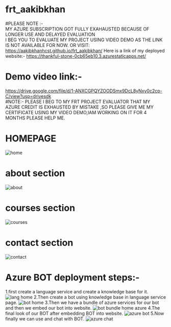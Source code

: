 # frt_aakibkhan 
#PLEASE NOTE :-  
MY AZURE SUBSCRIPTION GOT FULLY EXAHAUSTED BECAUSE OF LONGER USE AND DELAYED EVALUATION  
I BEG YOU TO EVALUATE MY PROJECT USING VIDEO DEMO AS THE LINK IS NOT AVAILABLE FOR NOW.
OR VISIT: https://aakibkhanhcst.github.io/frt_aakibkhan/
Here is a link of my deployed website:-
https://thankful-stone-0cb65eb10.3.azurestaticapps.net/
# Demo video link:-
https://drive.google.com/file/d/1-ANXCGPQYZOODSmx9DcL8yNxy0c2cp-C/view?usp=drivesdk  
#NOTE:- PLEASE I BEG TO MY FRT PROJECT EVALUATOR THAT MY AZURE CREDIT IS EXHAUSTED BY MISTAKE ,SO PLEASE GIVE ME MY CERTIFICATE USING MY VIDEO DEMO,IAM WORKING ON IT FOR 4 MONTHS PLEASE HELP ME.  
# HOMEPAGE
![home](https://github.com/Aakibkhanhcst/frt_aakibkhan/assets/133381125/e2300694-2c07-4f97-8c91-3a134872c615)
# about section
![about](https://github.com/Aakibkhanhcst/frt_aakibkhan/assets/133381125/b4a05eee-ccff-46c1-8830-62ba7dda8b2d)
# courses section
![courses](https://github.com/Aakibkhanhcst/frt_aakibkhan/assets/133381125/f243eca3-e75d-49bf-ade4-92394f25a526)
# contact section
![contact](https://github.com/Aakibkhanhcst/frt_aakibkhan/assets/133381125/4090376e-1b48-4da2-9240-b62ffd58a246)
# Azure BOT deployment steps:-
1.first create a language service and create a knowledge base for it.
![lang home](https://github.com/Aakibkhanhcst/frt_aakibkhan/assets/133381125/991751e7-0979-4c03-9ea1-1476cad05b76)
2.Then create a bot using knowledge base in language service page.
![bot home](https://github.com/Aakibkhanhcst/frt_aakibkhan/assets/133381125/16c365bf-178b-4271-bbe0-67daf6d86427)
3.Then we have a bundle of azure services for our bot and then we embed our bot into website.
![bot bundle home azure](https://github.com/Aakibkhanhcst/frt_aakibkhan/assets/133381125/a9478a1e-56f3-43d1-b959-264aa2a0a4b8)
4.The final look of our BOT after embedding BOT into website.
![azure bot](https://github.com/Aakibkhanhcst/frt_aakibkhan/assets/133381125/2a6a7a5f-0453-4144-9b14-24cbd3e2befa)
5.Now finally we can use and chat with BOT.
![azure chat](https://github.com/Aakibkhanhcst/frt_aakibkhan/assets/133381125/c72a237c-bac4-406c-8529-2cbb9b2a0390)
